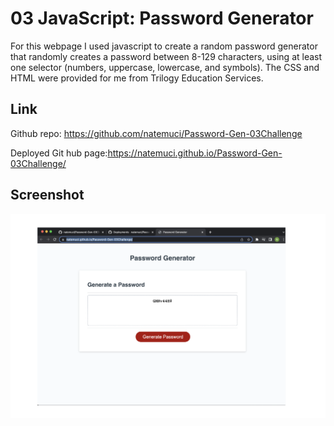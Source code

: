 # 03 JavaScript: Password Generator
For this webpage I used javascript to create a random password generator that randomly creates a password between 8-129 characters, using at least one selector (numbers, uppercase, lowercase, and symbols). The CSS and HTML were provided for me from Trilogy Education Services.

## Link
Github repo: https://github.com/natemuci/Password-Gen-03Challenge

Deployed Git hub page:https://natemuci.github.io/Password-Gen-03Challenge/

## Screenshot
![screenshot](/Assets/Screen%20Shot%202022-10-05%20at%207.59.11%20PM%20(2).png)